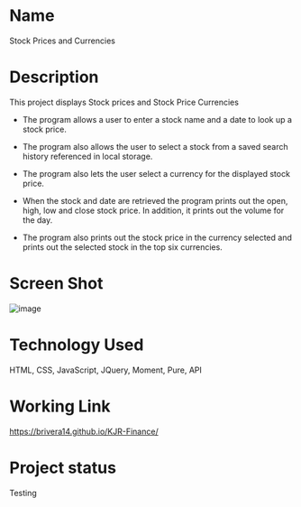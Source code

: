 # Name
Stock Prices and Currencies

# Description

This project displays Stock prices and Stock Price Currencies

 - The program allows a user to enter a stock name and a date to look up a stock price.

 - The program also allows the user to select a stock from a saved search history referenced in local storage.

 - The program also lets the user select a currency for the displayed stock price.

 - When the stock and date are retrieved the program prints out the open, high, low and close stock price.  In addition, it prints out the volume for the day.

 - The program also prints out the stock price in the currency selected and prints out the selected stock in the top six currencies.


# Screen Shot
![image](https://user-images.githubusercontent.com/64744763/88333106-a4173d00-ccfd-11ea-93ae-62a5b8bc5ab2.png)

# Technology Used
HTML, CSS, JavaScript, JQuery, Moment, Pure, API 


# Working Link
https://brivera14.github.io/KJR-Finance/

# Project status
Testing
